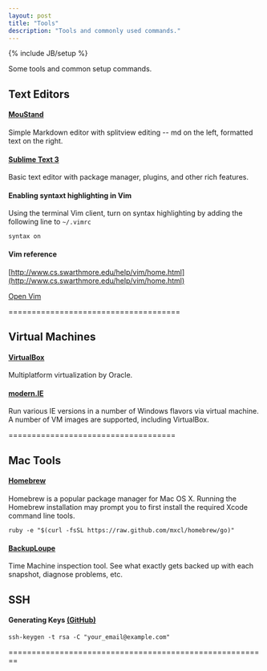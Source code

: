 ```yaml
---
layout: post
title: "Tools"
description: "Tools and commonly used commands."
---
```

{% include JB/setup %}

Some tools and common setup commands.

## Text Editors

#### [MouStand](http://moustand.com/)

Simple Markdown editor with splitview editing -- md on the left, formatted text on the right.

#### [Sublime Text 3](http://www.sublimetext.com/3)

Basic text editor with package manager, plugins, and other rich features.

#### Enabling syntaxt highlighting in Vim

Using the terminal Vim client, turn on syntax highlighting by adding the following line to `~/.vimrc`

    syntax on
    
#### Vim reference

[http://www.cs.swarthmore.edu/help/vim/home.html](http://www.cs.swarthmore.edu/help/vim/home.html)

[Open Vim](http://www.openvim.com/index.html)

=====================================

## Virtual Machines

#### [VirtualBox](https://www.virtualbox.org/)

Multiplatform virtualization by Oracle.

#### [modern.IE](http://www.modern.ie/)

Run various IE versions in a number of Windows flavors via virtual machine. A number of VM images are supported, including VirtualBox.

====================================

## Mac Tools

#### [Homebrew](http://brew.sh)

Homebrew is a popular package manager for Mac OS X. Running the Homebrew installation may prompt you to first install the required Xcode command line tools.

    ruby -e "$(curl -fsSL https://raw.github.com/mxcl/homebrew/go)"
    

#### [BackupLoupe](http://www.soma-zone.com/BackupLoupe/)

Time Machine inspection tool. See what exactly gets backed up with each snapshot, diagnose problems, etc.

## SSH

#### Generating Keys [(GitHub)](https://help.github.com/articles/generating-ssh-keys)

    ssh-keygen -t rsa -C "your_email@example.com"
    
========================================================

